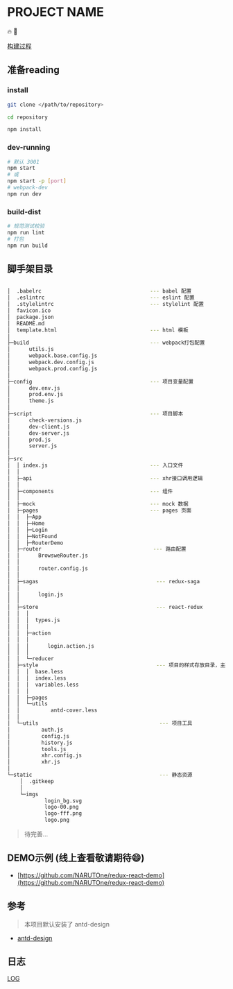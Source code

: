 # PROJECT NAME

:fire: :bug:

[构建过程](https://github.com/NARUTOne/blog-note/issues/26)

## 准备reading

### install

```sh
git clone </path/to/repository>

cd repository

npm install
```

### dev-running

```sh
# 默认 3001
npm start
# 或
npm start -p [port]
# webpack-dev
npm run dev

```

### build-dist

```sh
# 规范测试校验
npm run lint
# 打包
npm run build
```

## 脚手架目录

```sh

│  .babelrc                                   --- babel 配置
│  .eslintrc                                  --- eslint 配置
│  .stylelintrc                               --- stylelint 配置
│  favicon.ico
│  package.json
│  README.md
│  template.html                              --- html 模板
│  
├─build                                       --- webpack打包配置
│      utils.js
│      webpack.base.config.js
│      webpack.dev.config.js
│      webpack.prod.config.js
│
├─config                                      --- 项目变量配置
│      dev.env.js
│      prod.env.js
│      theme.js
│
├─script                                      --- 项目脚本
│      check-versions.js
│      dev-client.js
│      dev-server.js
│      prod.js
│      server.js
│
├─src
│  │ index.js                                 --- 入口文件
│  │  
│  ├─api                                      --- xhr接口调用逻辑
│  │
│  ├─components                               --- 组件
│  │  
│  ├─mock                                     --- mock 数据
│  ├─pages                                    --- pages 页面
│  │  ├─App
│  │  ├─Home
│  │  ├─Login
│  │  ├─NotFound
│  │  ├─RouterDemo
│  ├─router                                    --- 路由配置
│  │      BrowsweRouter.js
│  │
│  │      router.config.js
│  │
│  ├─sagas                                      --- redux-saga
│  │
│  │      login.js
│  │
│  ├─store                                      --- react-redux
│  │  │
│  │  │  types.js
│  │  │  
│  │  ├─action
│  │  │
│  │  │      login.action.js
│  │  │
│  │  └─reducer
│  ├─style                                      --- 项目的样式存放目录，主要采用less编写
│  │  │  base.less
│  │  │  index.less
│  │  │  variables.less
│  │  │  
│  │  ├─pages
│  │  └─utils
│  │          antd-cover.less
│  │
│  └─utils                                       --- 项目工具
│          auth.js
│          config.js
│          history.js
│          tools.js
│          xhr.config.js
│          xhr.js
│
└─static                                         --- 静态资源
    │  .gitkeep
    │  
    └─imgs
            login_bg.svg
            logo-00.png
            logo-fff.png
            logo.png

```

> 待完善...

## DEMO示例 (线上查看敬请期待:smile:)

- [https://github.com/NARUTOne/redux-react-demo](https://github.com/NARUTOne/redux-react-demo)

## 参考

> 本项目默认安装了 antd-design

- [antd-design](https://ant.design/docs/react/introduce-cn)

## 日志

[LOG](./CHANGE.md)